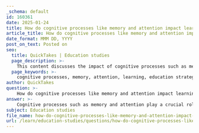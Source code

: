 ```yaml
---
_schema: default
id: 160361
date: 2025-01-24
title: How do cognitive processes like memory and attention impact learning, and how can they be enhanced?
article_title: How do cognitive processes like memory and attention impact learning, and how can they be enhanced?
date_format: MMM DD, YYYY
post_on_text: Posted on
seo:
  title: QuickTakes | Education studies
  page_description: >-
    This content discusses the impact of cognitive processes such as memory and attention on learning, alongside strategies to enhance these processes for improved educational outcomes.
  page_keywords: >-
    cognitive processes, memory, attention, learning, education strategies, enhance learning, memory retention, focus, encoding, active learning, mindfulness, note-taking, minimizing distractions, visualization, engagement, academic performance
author: QuickTakes
question: >-
    How do cognitive processes like memory and attention impact learning, and how can they be enhanced?
answer: >-
    Cognitive processes such as memory and attention play a crucial role in learning by influencing how information is acquired, processed, and retained. Understanding these processes can help educators and learners develop strategies to enhance learning outcomes.\n\n### Impact of Memory on Learning\n\nMemory is essential for storing and retrieving information. It involves several stages: encoding, storage, and retrieval. Effective memory processes allow students to retain knowledge over time and apply it in various contexts. For instance, when a student learns a new concept, they must first encode the information, which is influenced by their attention and the context in which they learn. \n\n**Strategies to Enhance Memory:**\n1. **Chunking:** Breaking information into smaller, manageable units can improve retention.\n2. **Visualization:** Using visual aids and imagery can help encode information more effectively.\n3. **Active Learning:** Engaging with the material through discussions, teaching others, or applying concepts in real-world scenarios can strengthen memory traces.\n4. **Mindfulness and Sleep:** Practicing mindfulness can enhance focus and attention, while adequate sleep is crucial for memory consolidation.\n\n### Role of Attention in Learning\n\nAttention acts as a filter that determines which information is processed and retained. It can be categorized into internal (thoughts and feelings) and external (environmental stimuli) attention, as well as on-topic and off-topic attention. Effective attention management is vital for successful learning, as it influences memory encoding and retrieval.\n\n**Strategies to Enhance Attention:**\n1. **Minimize Distractions:** Creating a conducive learning environment by reducing noise and visual distractions can help maintain focus.\n2. **Note-taking:** Effective note-taking strategies, such as summarizing information and using diagrams, can enhance attention and retention.\n3. **Engagement Techniques:** Incorporating interactive elements, such as group discussions and hands-on activities, can sustain student interest and improve attention.\n\n### Interplay Between Memory and Attention\n\nThe relationship between memory and attention is complex. Attention is necessary for effective memory encoding; without focused attention, information may not be adequately processed for storage. Neuroimaging studies have shown that specific brain areas, such as the posterior parietal cortex, are involved in the attentional mechanisms that regulate memory encoding.\n\n### Conclusion\n\nBy understanding the cognitive processes of memory and attention, educators can implement strategies that enhance learning. Techniques such as chunking, visualization, active learning, and mindfulness can improve memory retention, while minimizing distractions and employing effective note-taking can enhance attention. Together, these strategies can lead to improved academic performance and a deeper understanding of the material.
subject: Education studies
file_name: how-do-cognitive-processes-like-memory-and-attention-impact-learning-and-how-can-they-be-enhanced.md
url: /learn/education-studies/questions/how-do-cognitive-processes-like-memory-and-attention-impact-learning-and-how-can-they-be-enhanced
---
```


&nbsp;